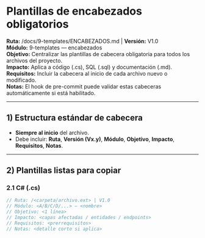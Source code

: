# Plantillas de encabezados obligatorios

**Ruta:** /docs/9-templates/ENCABEZADOS.md | **Versión:** V1.0  
**Módulo:** 9-templates — encabezados  
**Objetivo:** Centralizar las plantillas de cabecera obligatoria para todos los archivos del proyecto.  
**Impacto:** Aplica a código (.cs), SQL (.sql) y documentación (.md).  
**Requisitos:** Incluir la cabecera al inicio de cada archivo nuevo o modificado.  
**Notas:** El hook de pre-commit puede validar estas cabeceras automáticamente si está habilitado.

---

## 1) Estructura estándar de cabecera

- **Siempre al inicio** del archivo.
- Debe incluir: **Ruta**, **Versión (Vx.y)**, **Módulo**, **Objetivo**, **Impacto**, **Requisitos**, **Notas**.

---

## 2) Plantillas listas para copiar

### 2.1 C# (.cs)
```csharp
// Ruta: /<carpeta/archivo.ext> | V1.0
// Módulo: <A/B/C/D/...> — <nombre>
// Objetivo: <1 línea>
// Impacto: <capas afectadas / entidades / endpoints>
// Requisitos: <prerrequisitos>
// Notas: <detalle corto si aplica>
